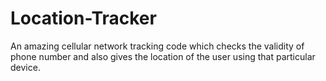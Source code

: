 # Location-Tracker
An amazing cellular network tracking code which checks the validity of phone number and also gives the location of the user using that particular device.

